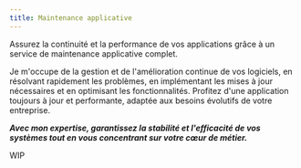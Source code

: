 ```yaml
---
title: Maintenance applicative
---
```

Assurez la continuité et la performance de vos applications grâce à un service de maintenance applicative complet.


Je m'occupe de la gestion et de l'amélioration continue de vos logiciels, en résolvant rapidement les problèmes, en implémentant les mises à jour nécessaires et en optimisant les fonctionnalités. Profitez d'une application toujours à jour et performante, adaptée aux besoins évolutifs de votre entreprise.

***Avec mon expertise, garantissez la stabilité et l'efficacité de vos systèmes tout en vous concentrant sur votre cœur de métier.***
<!--more-->
WIP